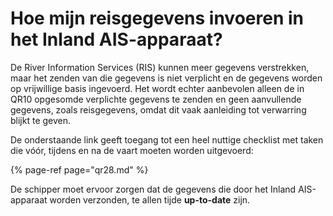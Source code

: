 # Hoe mijn reisgegevens invoeren in het Inland AIS-apparaat?

De River Information Services \(RIS\) kunnen meer gegevens verstrekken, maar het zenden van die gegevens is niet verplicht en de gegevens worden op vrijwillige basis ingevoerd. Het wordt echter aanbevolen alleen de in QR10 opgesomde verplichte gegevens te zenden en geen aanvullende gegevens, zoals reisgegevens, omdat dit vaak aanleiding tot verwarring blijkt te geven.

De onderstaande link geeft toegang tot een heel nuttige checklist met taken die vóór, tijdens en na de vaart moeten worden uitgevoerd:

{% page-ref page="qr28.md" %}

De schipper moet ervoor zorgen dat de gegevens die door het Inland AIS-apparaat worden verzonden, te allen tijde **up-to-date** zijn.

